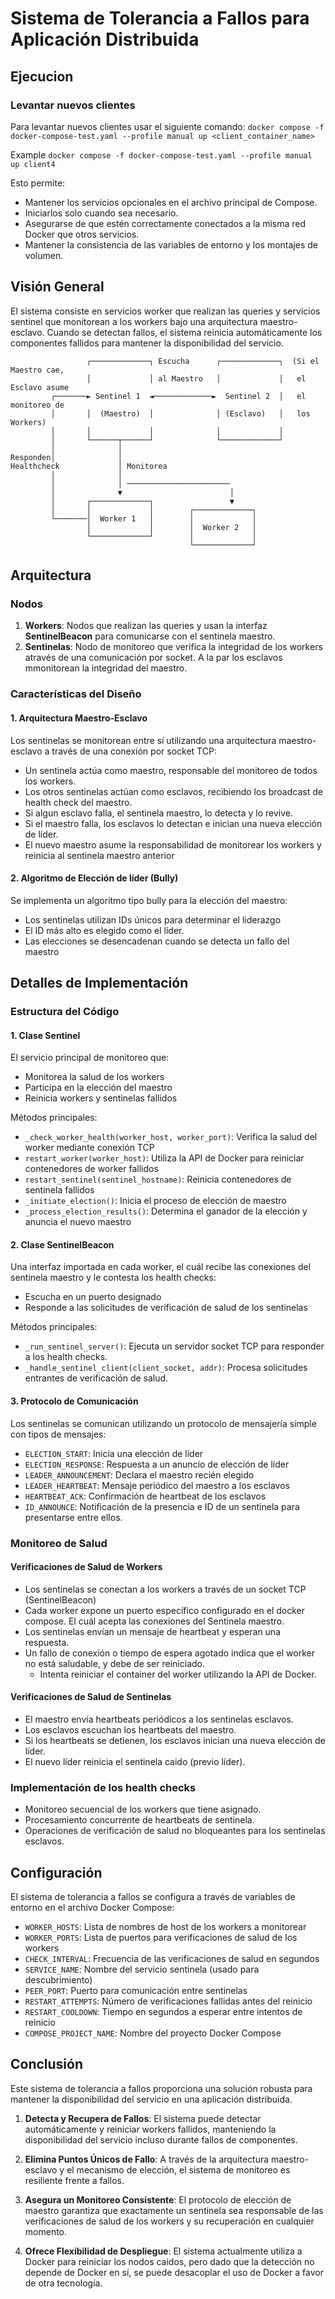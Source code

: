 # Sistema de Tolerancia a Fallos para Aplicación Distribuida

## Ejecucion

### Levantar nuevos clientes

Para levantar nuevos clientes usar el siguiente comando:
`docker compose -f docker-compose-test.yaml --profile manual up <client_container_name>`

Example
`docker compose -f docker-compose-test.yaml --profile manual up client4`

Esto permite:

- Mantener los servicios opcionales en el archivo principal de Compose.
- Iniciarlos solo cuando sea necesario.
- Asegurarse de que estén correctamente conectados a la misma red Docker que otros servicios.
- Mantener la consistencia de las variables de entorno y los montajes de volumen.

## Visión General

El sistema consiste en servicios worker que realizan las queries y servicios sentinel que monitorean a los workers bajo una arquitectura maestro-esclavo. Cuando se detectan fallos, el sistema reinicia automáticamente los componentes fallidos para mantener la disponibilidad del servicio.

```
                 ┌─────────────┐ Escucha      ┌─────────────┐  (Si el Maestro cae,
                 │             │ al Maestro   │             │   el Esclavo asume
         ┌───────► Sentinel 1  ◄─────────────►  Sentinel 2  │   el monitoreo de
         │       │  (Maestro)  │              │ (Esclavo)   │   los Workers)
         │       │             │              │             │
         │       └──────┬──────┘              └─────────────┘
         │              │
Responden│              │
Healthcheck             │ Monitorea
         │              │
         │              │ ───────────────────────
         │              ▼                        │
         │       ┌─────────────┐                 ▼
         │       │             │        ┌─────────────┐
         └───────│  Worker 1   │        │             │
                 │             │        │  Worker 2   │
                 └─────────────┘        │             │
                                        └─────────────┘
```

## Arquitectura

### Nodos

1. **Workers**: Nodos que realizan las queries y usan la interfaz **SentinelBeacon** para comunicarse con el sentinela maestro.
2. **Sentinelas**: Nodo de monitoreo que verifica la integridad de los workers através de una comunicación por socket. A la par los esclavos mmonitorean la integridad del maestro.

### Características del Diseño

#### 1. Arquitectura Maestro-Esclavo

Los sentinelas se monitorean entre sí utilizando una arquitectura maestro-esclavo a través de una conexión por socket TCP:

- Un sentinela actúa como maestro, responsable del monitoreo de todos los workers.
- Los otros sentinelas actúan como esclavos, recibiendo los broadcast de health check del maestro.
- Si algun esclavo falla, el sentinela maestro, lo detecta y lo revive.
- Si el maestro falla, los esclavos lo detectan e inician una nueva elección de líder.
- El nuevo maestro asume la responsabilidad de monitorear los workers y reinicia al sentinela maestro anterior

#### 2. Algoritmo de Elección de líder (Bully)

Se implementa un algoritmo tipo bully para la elección del maestro:

- Los sentinelas utilizan IDs únicos para determinar el liderazgo
- El ID más alto es elegido como el líder.
- Las elecciones se desencadenan cuando se detecta un fallo del maestro

## Detalles de Implementación

### Estructura del Código

#### 1. Clase Sentinel

El servicio principal de monitoreo que:

- Monitorea la salud de los workers
- Participa en la elección del maestro
- Reinicia workers y sentinelas fallidos

Métodos principales:

- `_check_worker_health(worker_host, worker_port)`: Verifica la salud del worker mediante conexión TCP
- `restart_worker(worker_host)`: Utiliza la API de Docker para reiniciar contenedores de worker fallidos
- `restart_sentinel(sentinel_hostname)`: Reinicia contenedores de sentinela fallidos
- `_initiate_election()`: Inicia el proceso de elección de maestro
- `_process_election_results()`: Determina el ganador de la elección y anuncia el nuevo maestro

#### 2. Clase SentinelBeacon

Una interfaz importada en cada worker, el cuál recibe las conexiones del sentinela maestro y le contesta los health checks:

- Escucha en un puerto designado
- Responde a las solicitudes de verificación de salud de los sentinelas

Métodos principales:

- `_run_sentinel_server()`: Ejecuta un servidor socket TCP para responder a los health checks.
- `_handle_sentinel_client(client_socket, addr)`: Procesa solicitudes entrantes de verificación de salud.

#### 3. Protocolo de Comunicación

Los sentinelas se comunican utilizando un protocolo de mensajería simple con tipos de mensajes:

- `ELECTION_START`: Inicia una elección de líder
- `ELECTION_RESPONSE`: Respuesta a un anuncio de elección de líder
- `LEADER_ANNOUNCEMENT`: Declara el maestro recién elegido
- `LEADER_HEARTBEAT`: Mensaje periódico del maestro a los esclavos
- `HEARTBEAT_ACK`: Confirmación de heartbeat de los esclavos
- `ID_ANNOUNCE`: Notificación de la presencia e ID de un sentinela para presentarse entre ellos.

### Monitoreo de Salud

#### Verificaciones de Salud de Workers

- Los sentinelas se conectan a los workers a través de un socket TCP (SentinelBeacon)
- Cada worker expone un puerto específico configurado en el docker compose. El cuál acepta las conexiones del Sentinela maestro.
- Los sentinelas envían un mensaje de heartbeat y esperan una respuesta.
- Un fallo de conexión o tiempo de espera agotado indica que el worker no está saludable, y debe de ser reiniciado.
  - Intenta reiniciar el container del worker utilizando la API de Docker.

#### Verificaciones de Salud de Sentinelas

- El maestro envía heartbeats periódicos a los sentinelas esclavos.
- Los esclavos escuchan los heartbeats del maestro.
- Si los heartbeats se detienen, los esclavos inician una nueva elección de líder.
- El nuevo líder reinicia el sentinela caido (previo líder).

### Implementación de los health checks

- Monitoreo secuencial de los workers que tiene asignado.
- Procesamiento concurrente de heartbeats de sentinela.
- Operaciones de verificación de salud no bloqueantes para los sentinelas esclavos.

## Configuración

El sistema de tolerancia a fallos se configura a través de variables de entorno en el archivo Docker Compose:

- `WORKER_HOSTS`: Lista de nombres de host de los workers a monitorear
- `WORKER_PORTS`: Lista de puertos para verificaciones de salud de los workers
- `CHECK_INTERVAL`: Frecuencia de las verificaciones de salud en segundos
- `SERVICE_NAME`: Nombre del servicio sentinela (usado para descubrimiento)
- `PEER_PORT`: Puerto para comunicación entre sentinelas
- `RESTART_ATTEMPTS`: Número de verificaciones fallidas antes del reinicio
- `RESTART_COOLDOWN`: Tiempo en segundos a esperar entre intentos de reinicio
- `COMPOSE_PROJECT_NAME`: Nombre del proyecto Docker Compose

## Conclusión

Este sistema de tolerancia a fallos proporciona una solución robusta para mantener la disponibilidad del servicio en una aplicación distribuida.

1. **Detecta y Recupera de Fallos**: El sistema puede detectar automáticamente y reiniciar workers fallidos, manteniendo la disponibilidad del servicio incluso durante fallos de componentes.

2. **Elimina Puntos Únicos de Fallo**: A través de la arquitectura maestro-esclavo y el mecanismo de elección, el sistema de monitoreo es resiliente frente a fallos.

3. **Asegura un Monitoreo Consistente**: El protocolo de elección de maestro garantiza que exactamente un sentinela sea responsable de las verificaciones de salud de los workers y su recuperación en cualquier momento.

4. **Ofrece Flexibilidad de Despliegue**: El sistema actualmente utiliza a Docker para reiniciar los nodos caidos, pero dado que la detección no depende de Docker en sí, se puede desacoplar el uso de Docker a favor de otra tecnología.
